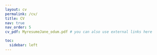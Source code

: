 ```yaml
---
layout: cv
permalink: /cv/
title: CV
nav: true
nav_order: 5
cv_pdf: MyresumeJane_odum.pdf # you can also use external links here

toc:
  sidebar: left
---
```

